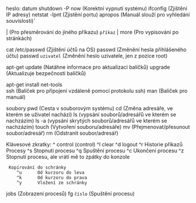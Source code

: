 heslo: datum
shutdown -P now (Korektní vypnutí systému)
ifconfig        (Zjištění IP adresy)
netstat -lpnt   (Zjistění portu)
apropos         (Manuál slouží pro vyhledání souvislosti)ˇ

|               (Pro přesměrování do jíného příkazu)
`příkaz` | more (Pro vypisování po stránkách)

cat /etc/passwd     (Zjištění účtů na OS)
passwd              (Změnění hesla přihlášeného účtu)
passwd `uzivatel`   (Změnění heslo uzivatele, jen z pozice root)

apt-get
    update      (Natáhne informace pro aktualizaci balíčků)
    upgrade     (Aktualizuje bezpečnosti balíčků)

apt-get install
    net-tools   
    ssh         (Balíček pro připojení vzdáleně pomocí protokolu ssh)
    man         (Balíček pro manuál)

soubory
    pwd         (Cesta v souborovým systému)
    cd          (Změna adresáře, ve kterém se uživatel nachází)
    ls          (vypsání souborů/adresářů ve kterém se nachzázím)
    ls -a       (vypsání skrytých souborů/adresářů ve kterém se nachzázím)
    touch       (Vytvoření souboru/adresáře)
    mv          (Přejmenovat/přesunout soubor/adresář)
    rm          (Odstranit soubor/adresář)

Klávesové zkratky:
    ^           control (control)
    ^l          clear
    ^d          logout
    ^r          Historie příkazů
     Procesy
        ^s      Stopnutí procesu
        ^q      Spuštění procesu
        ^c      Ukončení procesu
        ^z      Stopnutí procesu, ale vrátí mě to zpátky do konzole

     Kopírování do schránky
        ^u      Od kurzoru do leva
        ^k      Od kurzoru do prava
        ^y      Vložení ze schránky


jobs            (Zobrazení procesů)
fg `číslo`      (Spuštění procesu)

